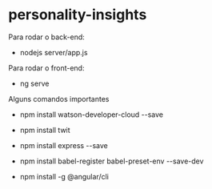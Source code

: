 # personality-insights

Para rodar o back-end:
 - nodejs server/app.js

Para rodar o front-end:
 - ng serve


Alguns comandos importantes

 - npm install watson-developer-cloud --save
 - npm install twit
 - npm install express --save
 - npm install babel-register babel-preset-env --save-dev


 - npm install -g @angular/cli

